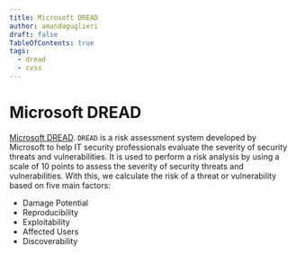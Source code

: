 ```yaml
---
title: Microsoft DREAD
author: amandaguglieri
draft: false
TableOfContents: true
tags:
  - dread
  - cvss
---
```


# Microsoft DREAD

[Microsoft DREAD](https://en.wikipedia.org/wiki/DREAD_(risk_assessment_model)). `DREAD` is a risk assessment system developed by Microsoft to help IT security professionals evaluate the severity of security threats and vulnerabilities. It is used to perform a risk analysis by using a scale of 10 points to assess the severity of security threats and vulnerabilities. With this, we calculate the risk of a threat or vulnerability based on five main factors:

- Damage Potential
- Reproducibility
- Exploitability
- Affected Users
- Discoverability